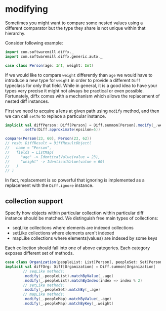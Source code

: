 # modifying

Sometimes you might want to compare some nested values using a different comparator but
the type they share is not unique within that hierarchy.

Consider following example:
```scala
import com.softwaremill.diffx._
import com.softwaremill.diffx.generic.auto._

case class Person(age: Int, weight: Int)
```

If we would like to compare `weight` differently than `age` we would have to introduce a new type for `weight` 
in order to provide a different `Diff` typeclass for only that field. While in general, it is a good idea to have your types 
very precise it might not always be practical or even possible. Fortunately, diffx comes with a mechanism which allows
the replacement of nested diff instances.

First we need to acquire a lens at given path using `modify` method, 
and then we can call `setTo` to replace a particular instance.

```scala
implicit val diffPerson: Diff[Person] = Diff.summon[Person].modify(_.weight)
        .setTo(Diff.approximate(epsilon=5))
```

```scala
compare(Person(23, 60), Person(23, 62))
// res0: DiffResult = DiffResultObject(
//   name = "Person",
//   fields = ListMap(
//     "age" -> IdenticalValue(value = 23),
//     "weight" -> IdenticalValue(value = 60)
//   )
// )
```

In fact, replacement is so powerful that ignoring is implemented as a replacement 
with the `Diff.ignore` instance.


## collection support

Specify how objects within particular collection within particular diff instance should be matched.
We distinguish free main types of collections:
- seqLike collections where elements are indexed collections
- setLike collections where elements aren't indexed
- mapLike collections where elements(values) are indexed by some keys

Each collection should fall into one of above categories. 
Each category exposes different set of methods.

```scala
case class Organization(peopleList: List[Person], peopleSet: Set[Person], peopleMap: Map[Person, Person])
implicit val diffOrg: Diff[Organization] = Diff.summon[Organization]
        // seqLike methods:
        .modify(_.peopleList).matchByValue(_.age)
        .modify(_.peopleList).matchByIndex(index => index % 2)
        // setLike methods:
        .modify(_.peopleSet).matchBy(_.age)
        // mapLike methods:
        .modify(_.peopleMap).matchByValue(_.age)
        .modify(_.peopleMap).matchByKey(_.weight)
```